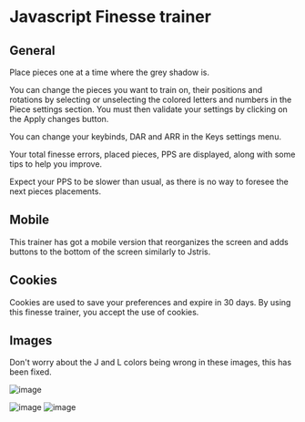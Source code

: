 # Javascript Finesse trainer

## General

Place pieces one at a time where the grey shadow is.

You can change the pieces you want to train on, their positions and rotations by selecting or unselecting the colored letters and numbers in the Piece settings section. You must then validate your settings by clicking on the Apply changes button.

You can change your keybinds, DAR and ARR in the Keys settings menu.

Your total finesse errors, placed pieces, PPS are displayed, along with some tips to help you improve.

Expect your PPS to be slower than usual, as there is no way to foresee the next pieces placements.

## Mobile

This trainer has got a mobile version that reorganizes the screen and adds buttons to the bottom of the screen similarly to Jstris.

## Cookies

Cookies are used to save your preferences and expire in 30 days. By using this finesse trainer, you accept the use of cookies.

## Images

Don't worry about the J and L colors being wrong in these images, this has been fixed.

![image](https://user-images.githubusercontent.com/69427207/187068836-4f6e3080-2278-49e8-a99a-a3285e98faef.png)

![image](https://user-images.githubusercontent.com/69427207/187068840-002594b0-ae7f-4860-948d-70ab5a0e9009.png) ![image](https://user-images.githubusercontent.com/69427207/187068854-0442cbd4-83d0-4683-9943-8a78103274f4.png)
